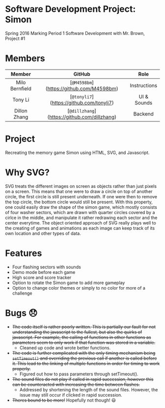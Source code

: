 Software Development Project: Simon
===================================
Spring 2016 Marking Period 1 Software Development with Mr. Brown, Project #1

Members
=======
| **Member** | **GitHub** | **Role** |
|:----------:|:----------:|:--------:|
| Milo Bernfield| [`@M4598bm`] (https://github.com/M4598bm) | Instructions |
| Tony Li    | [`@tonyli7`] (https://github.com/tonyli7) | UI & Sounds |
| Dillon Zhang | [`@dillzhang`] (https://github.com/dillzhang) | Backend  |

Project
=======
Recreating the memory game Simon using HTML, SVG, and Javascript.

Why SVG?
========
SVG treats the different images on screen as objects rather than just pixels on a screen. This means that one were to draw a circle on top of another circle, the first circle is still present underneath. If one were then to remove the top circle, the bottom circle would still be present. With this property, one could easily draw the shape of the simon game, which mostly consists of four washer sectors, which are drawn with quarter circles covered by a cirlce in the middle, and manipulate it rather redrawing each sector and the center everytime. The object oriented approach of SVG really plays well to the creating of games and animations as each image can keep track of its own location and other types of data.

Features
========
* Four flashing sectors with sounds
* Demo mode before each game
* High score and score tracker
* Option to rotate the Simon game to add more gameplay
* Option to change color themes or simply to no color for more of a challenge

Bugs :disappointed:
===================
* ~~The code itself is rather poorly written. This is partially our fault for not understanding the javascript to the fullest, but also the quirks of javascript. For example, the calling of functions in other functions as parameters seem to only work if that function was stored in a variable.~~
  * Cleaned up code and wrote better functions.
* ~~The code is further complicated with the only timing mechanism being `setTimeout()` and overriding the previous call if another is called before it. This lead to the linking of multiple functions in order for timing to work properly.~~
  * Figured out how to pass parameters through setTimeout().
* ~~The sound files do not play if called in rapid succession, however this can be counteracted with increasing the time between flashes.~~
  * Addressed by shortening the length of the sound files. However, the issue may still occur if clicked in rapid succession.
* ~~Theres bound to be more!~~ Hopefully not though! :smiley:

